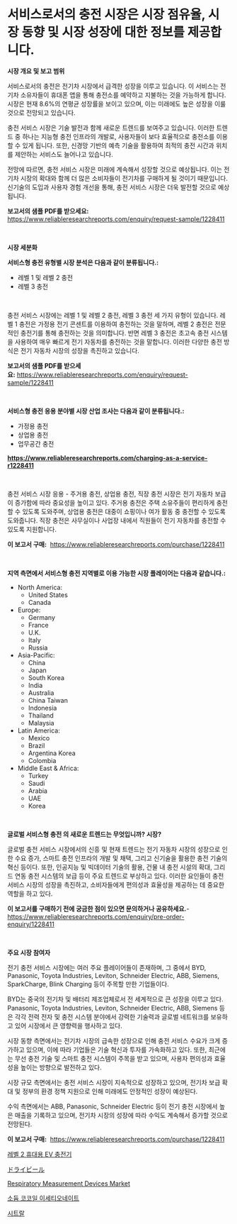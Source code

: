 <p><h1>서비스로서의 충전 시장은 시장 점유율, 시장 동향 및 시장 성장에 대한 정보를 제공합니다.</h1></p><p><strong>시장 개요 및 보고 범위</strong></p>
<p><p>서비스로서의 충전은 전기차 시장에서 급격한 성장을 이루고 있습니다. 이 서비스는 전기차 소유자들이 휴대폰 앱을 통해 충전소를 예약하고 지불하는 것을 가능하게 합니다. 시장은 현재 8.6%의 연평균 성장률을 보이고 있으며, 이는 미래에도 높은 성장을 이룰 것으로 전망되고 있습니다. </p><p>충전 서비스 시장은 기술 발전과 함께 새로운 트렌드를 보여주고 있습니다. 이러한 트렌드 중 하나는 지능형 충전 인프라의 개발로, 사용자들이 보다 효율적으로 충전소를 이용할 수 있게 됩니다. 또한, 신경망 기반의 예측 기술을 활용하여 최적의 충전 시간과 위치를 제안하는 서비스도 늘어나고 있습니다. </p><p>전망에 따르면, 충전 서비스 시장은 미래에 계속해서 성장할 것으로 예상됩니다. 이는 전기차 시장의 확대와 함께 더 많은 소비자들이 전기차를 구매하게 될 것이기 때문입니다. 신기술의 도입과 사용자 경험 개선을 통해, 충전 서비스 시장은 더욱 발전할 것으로 예상됩니다.</p></p>
<p><strong>보고서의 샘플 PDF를 받으세요:</strong> <a href="https://www.reliableresearchreports.com/enquiry/request-sample/1228411">https://www.reliableresearchreports.com/enquiry/request-sample/1228411</a></p>
<p>&nbsp;</p>
<p><strong>시장 세분화</strong></p>
<p><strong>서비스형 충전 유형별 시장 분석은 다음과 같이 분류됩니다.:</strong></p>
<p><ul><li>레벨 1 및 레벨 2 충전</li><li>레벨 3 충전</li></ul></p>
<p>&nbsp;</p>
<p><p>충전 서비스 시장에는 레벨 1 및 레벨 2 충전, 레벨 3 충전 세 가지 유형이 있습니다. 레벨 1 충전은 가정용 전기 콘센트를 이용하여 충전하는 것을 말하며, 레벨 2 충전은 전문적인 충전기를 통해 충전하는 것을 의미합니다. 반면 레벨 3 충전은 초고속 충전 시스템을 사용하여 매우 빠르게 전기 자동차를 충전하는 것을 말합니다. 이러한 다양한 충전 방식은 전기 자동차 시장의 성장을 촉진하고 있습니다.</p></p>
<p><strong>보고서의 샘플 PDF를 받으세요:</strong>&nbsp;<a href="https://www.reliableresearchreports.com/enquiry/request-sample/1228411">https://www.reliableresearchreports.com/enquiry/request-sample/1228411</a></p>
<p>&nbsp;</p>
<p><strong> 서비스형 충전 응용 분야별 시장 산업 조사는 다음과 같이 분류됩니다.:</strong></p>
<p><ul><li>가정용 충전</li><li>상업용 충전</li><li>업무공간 충전</li></ul></p>
<p><strong><a href="https://www.reliableresearchreports.com/charging-as-a-service-r1228411">https://www.reliableresearchreports.com/charging-as-a-service-r1228411</a></strong></p>
<p>&nbsp;</p>
<p><p>충전 서비스 시장 응용 - 주거용 충전, 상업용 충전, 직장 충전 시장은 전기 자동차 보급이 증가함에 따라 중요성을 높이고 있다. 주거용 충전은 주택 소유주들이 편리하게 충전할 수 있도록 도와주며, 상업용 충전은 대중이 쇼핑이나 여가 활동 중 충전할 수 있도록 도와줍니다. 직장 충전은 사무실이나 사업장 내에서 직원들이 전기 자동차를 충전할 수 있도록 지원합니다.</p></p>
<p><strong>이 보고서 구매:</strong>&nbsp; <a href="https://www.reliableresearchreports.com/purchase/1228411">https://www.reliableresearchreports.com/purchase/1228411</a></p>
<p>&nbsp;</p>
<p><strong>지역 측면에서 서비스형 충전 지역별로 이용 가능한 시장 플레이어는 다음과 같습니다.:</strong></p>
<p><ul>
    <li>
        North America:
        <ul>
            <li>United States</li>
            <li>Canada</li>
        </ul>
    </li>
    <li>
        Europe:
        <ul>
            <li>Germany</li>
            <li>France</li>
            <li>U.K.</li>
            <li>Italy</li>
            <li>Russia</li>
        </ul>
    </li>
    <li>
        Asia-Pacific:
        <ul>
            <li>China</li>
            <li>Japan</li>
            <li>South Korea</li>
            <li>India</li>
            <li>Australia</li>
            <li>China Taiwan</li>
            <li>Indonesia</li>
            <li>Thailand</li>
            <li>Malaysia</li>
        </ul>
    </li>
    <li>
        Latin America:
        <ul>
            <li>Mexico</li>
            <li>Brazil</li>
            <li>Argentina Korea</li>
            <li>Colombia</li>
        </ul>
    </li>
    <li>
        Middle East & Africa:
        <ul>
            <li>Turkey</li>
            <li>Saudi</li>
            <li>Arabia</li>
            <li>UAE</li>
            <li>Korea</li>
        </ul>
    </li>
    </ul></p>
<p>&nbsp;</p>
<p><strong>글로벌 서비스형 충전 의 새로운 트렌드는 무엇입니까? 시장?</strong></p>
<p><p>글로벌 충전 서비스 시장에서의 신흥 및 현재 트렌드는 전기 자동차 시장의 성장으로 인한 수요 증가, 스마트 충전 인프라의 개발 및 채택, 그리고 신기술을 활용한 충전 기술의 혁신 등이다. 또한, 인공지능 및 빅데이터 기술의 활용, 건물 내 충전 시설의 확대, 그리드 연동 충전 시스템의 보급 등이 주요 트렌드로 부상하고 있다. 이러한 요인들이 충전 서비스 시장의 성장을 촉진하고, 소비자들에게 편의성과 효율성을 제공하는 데 중요한 역할을 하고 있다.</p></p>
<p><strong>이 보고서를 구매하기 전에 궁금한 점이 있으면 문의하거나 공유하세요.</strong>- <a href="https://www.reliableresearchreports.com/enquiry/pre-order-enquiry/1228411">https://www.reliableresearchreports.com/enquiry/pre-order-enquiry/1228411</a></p>
<p>&nbsp;</p>
<p><strong>주요 시장 참여자</strong></p>
<p><p>전기 충전 서비스 시장에는 여러 주요 플레이어들이 존재하며, 그 중에서 BYD, Panasonic, Toyota Industries, Leviton, Schneider Electric, ABB, Siemens, SparkCharge, Blink Charging 등이 주목할 만한 기업들이다. </p><p>BYD는 중국의 전기차 및 배터리 제조업체로서 전 세계적으로 큰 성장을 이루고 있다. Panasonic, Toyota Industries, Leviton, Schneider Electric, ABB, Siemens 등은 각각 전력 전자 및 충전 시스템 분야에서 강력한 기술력과 글로벌 네트워크를 보유하고 있어 시장에서 큰 영향력을 행사하고 있다.</p><p>시장 동향 측면에서는 전기차 시장의 급속한 성장으로 인해 충전 서비스 수요가 크게 증가하고 있으며, 이에 따라 기업들은 기술 혁신과 투자를 가속화하고 있다. 또한, 최근에는 무선 충전 기술 및 스마트 충전 시스템이 주목을 받고 있으며, 사용자 편의성과 효율성을 높이는 방향으로 발전하고 있다.</p><p>시장 규모 측면에서는 충전 서비스 시장이 지속적으로 성장하고 있으며, 전기차 보급 확대 및 정부의 환경 정책 지원으로 인해 미래에도 안정적인 성장이 예상된다.</p><p>수익 측면에서는 ABB, Panasonic, Schneider Electric 등이 전기 충전 시장에서 높은 매출을 기록하고 있으며, 전기차 시장의 성장에 따라 수익도 계속해서 증가할 것으로 전망된다.</p></p>
<p><strong>이 보고서 구매:</strong>&nbsp;&nbsp;<a href="https://www.reliableresearchreports.com/purchase/1228411">https://www.reliableresearchreports.com/purchase/1228411</a></p>
<p><p><a href="https://github.com/Tristiarton768456/Market-Research-Report-List-1/blob/main/282814829940.md">레벨 2 휴대용 EV 충전기</a></p><p><a href="https://github.com/MosesSpinka1914/Market-Research-Report-List-1/blob/main/832720632796.md">ドライビール</a></p><p><a href="https://three-jumbo-f6d.notion.site/Respiratory-Measurement-Devices-Market-Size-Market-Outlook-and-Market-Forecast-2024-to-2031-039598caa65446258fe546fce8ed5c75">Respiratory Measurement Devices Market</a></p><p><a href="https://github.com/vsoq0zknh59/Market-Research-Report-List-1/blob/main/454157629939.md">소듐 코코일 이세티오네이트</a></p><p><a href="https://medium.com/@jerrodhilll68/citral-%EC%8B%9C%EC%9E%A5-2031%EB%85%84%EA%B9%8C%EC%A7%80%EC%9D%98-%ED%8A%B8%EB%A0%8C%EB%93%9C-%EC%98%88%EC%B8%A1-%EB%B0%8F-%EA%B2%BD%EC%9F%81-%EB%B6%84%EC%84%9D-1a79b56ca892">시트랄</a></p></p>
